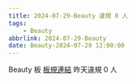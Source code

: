 ```yaml
---
title: 2024-07-29-Beauty 違規 0 人
tags:
    - Beauty
abbrlink: 2024-07-29-Beauty
date: Beauty-2024-07-29 12:00:00
---
```

Beauty 板 [板規連結](https://www.ptt.cc/bbs/Beauty/M.1630069980.A.84B.html)
昨天違規 0 人
